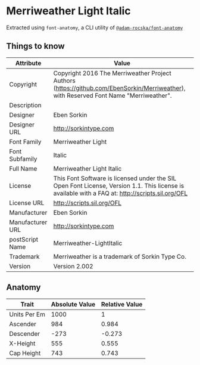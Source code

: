 # Merriweather Light Italic

Extracted using `font-anatomy`, a CLI utility of
[`@adam-rocska/font-anatomy`](https://github.com/adam-rocska/font-anatomy)

## Things to know

| Attribute        | Value                                                                                                                                            |
| ---------------- | ------------------------------------------------------------------------------------------------------------------------------------------------ |
| Copyright        | Copyright 2016 The Merriweather Project Authors (https://github.com/EbenSorkin/Merriweather), with Reserved Font Name "Merriweather".            |
| Description      |                                                                                                                                                  |
| Designer         | Eben Sorkin                                                                                                                                      |
| Designer URL     | http://sorkintype.com                                                                                                                            |
| Font Family      | Merriweather Light                                                                                                                               |
| Font Subfamily   | Italic                                                                                                                                           |
| Full Name        | Merriweather Light Italic                                                                                                                        |
| License          | This Font Software is licensed under the SIL Open Font License, Version 1.1. This license is available with a FAQ at: http://scripts.sil.org/OFL |
| License URL      | http://scripts.sil.org/OFL                                                                                                                       |
| Manufacturer     | Eben Sorkin                                                                                                                                      |
| Manufacturer URL | http://sorkintype.com                                                                                                                            |
| postScript Name  | Merriweather-LightItalic                                                                                                                         |
| Trademark        | Merriweather is a trademark of Sorkin Type Co.                                                                                                   |
| Version          | Version 2.002                                                                                                                                    |

## Anatomy

| Trait        | Absolute Value | Relative Value |
| ------------ | -------------- | -------------- |
| Units Per Em | 1000           | 1              |
| Ascender     | 984            | 0.984          |
| Descender    | -273           | -0.273         |
| X-Height     | 555            | 0.555          |
| Cap Height   | 743            | 0.743          |
